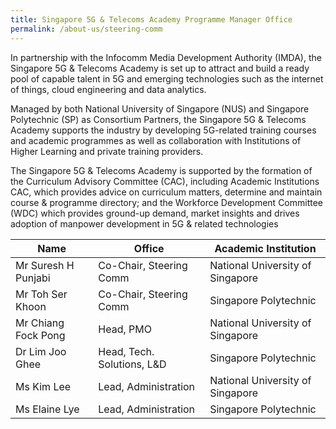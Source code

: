 ```yaml
---
title: Singapore 5G & Telecoms Academy Programme Manager Office
permalink: /about-us/steering-comm
---
```

In partnership with the Infocomm Media Development Authority (IMDA), the Singapore 5G & Telecoms Academy is set up to attract and build a ready pool of capable talent in 5G and emerging technologies such as the internet of things, cloud engineering and data analytics.

Managed by both National University of Singapore (NUS) and Singapore Polytechnic (SP) as Consortium Partners, the Singapore 5G & Telecoms Academy supports the industry by developing 5G-related training courses and academic programmes as well as collaboration with Institutions of Higher Learning and private training providers.

The Singapore 5G & Telecoms Academy is supported by the formation of the Curriculum Advisory 
Committee (CAC), including Academic Institutions CAC, which provides advice on curriculum matters, determine and maintain course & programme directory; and the Workforce Development Committee (WDC) which provides ground-up demand, market insights and drives adoption of manpower development in 5G & related technologies





| Name | Office | Academic Institution |
| -------- | -------- | -------- |
| Mr Suresh H Punjabi    | Co-Chair, Steering Comm   | National University of Singapore   |
| Mr Toh Ser Khoon    | Co-Chair, Steering Comm   |Singapore Polytechnic  |
|Mr Chiang Fock Pong | Head, PMO  | National University of Singapore   |
| Dr Lim Joo Ghee   | Head, Tech. Solutions, L&D   | Singapore Polytechnic  |
|Ms Kim Lee  | Lead, Administration   | National University of Singapore   |
|Ms Elaine Lye   | Lead, Administration  | Singapore Polytechnic   |

